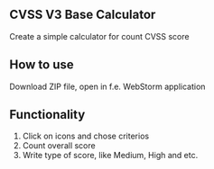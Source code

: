 ## CVSS V3 Base Calculator
Create a simple calculator for count CVSS score

## How to use
Download ZIP file, open in f.e. WebStorm application

## Functionality
1. Click on icons and chose criterios 
2. Count overall score
3. Write type of score, like Medium, High and etc. 


